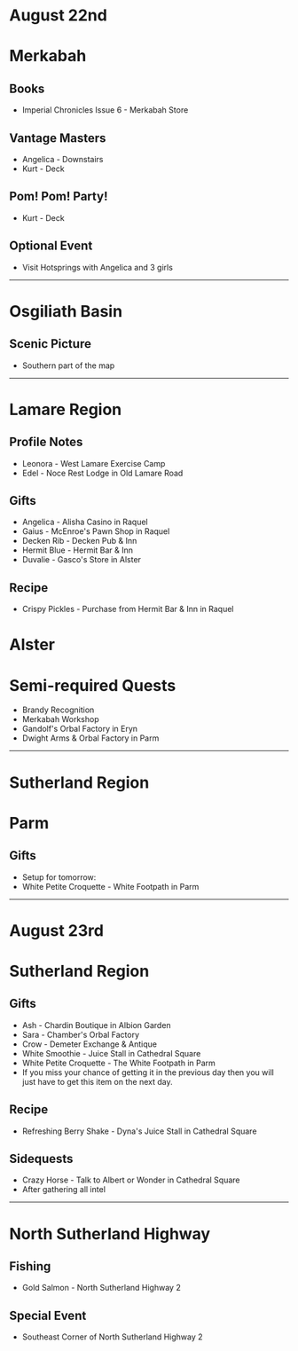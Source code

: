 # August 22nd
# Merkabah
## Books
- Imperial Chronicles Issue 6 - Merkabah Store
## Vantage Masters
- Angelica - Downstairs
- Kurt - Deck
## Pom! Pom! Party!
- Kurt - Deck
## Optional Event
- Visit Hotsprings with Angelica and 3 girls

----------------------------------------------------------------------------------

# Osgiliath Basin
## Scenic Picture
- Southern part of the map

----------------------------------------------------------------------------------

# Lamare Region
## Profile Notes
- Leonora - West Lamare Exercise Camp
- Edel - Noce Rest Lodge in Old Lamare Road
## Gifts
- Angelica - Alisha Casino in Raquel
- Gaius - McEnroe's Pawn Shop in Raquel
 - Decken Rib - Decken Pub & Inn
 - Hermit Blue - Hermit Bar & Inn
- Duvalie - Gasco's Store in Alster
## Recipe
- Crispy Pickles - Purchase from Hermit Bar & Inn in Raquel

# Alster
# Semi-required Quests
- Brandy Recognition
 - Merkabah Workshop
 - Gandolf's Orbal Factory in Eryn
 - Dwight Arms & Orbal Factory in Parm

----------------------------------------------------------------------------------

# Sutherland Region
# Parm
## Gifts
- Setup for tomorrow:
 - White Petite Croquette - White Footpath in Parm

----------------------------------------------------------------------------------

# August 23rd
# Sutherland Region
## Gifts
- Ash - Chardin Boutique in Albion Garden
- Sara - Chamber's Orbal Factory
- Crow - Demeter Exchange & Antique
 - White Smoothie - Juice Stall in Cathedral Square
 - White Petite Croquette - The White Footpath in Parm
  - If you miss your chance of getting it in the previous day then you will just have to get this item on the next day.
## Recipe
- Refreshing Berry Shake - Dyna's Juice Stall in Cathedral Square
## Sidequests
- Crazy Horse - Talk to Albert or Wonder in Cathedral Square
 - After gathering all intel

----------------------------------------------------------------------------------

# North Sutherland Highway
## Fishing
- Gold Salmon - North Sutherland Highway 2
## Special Event
- Southeast Corner of North Sutherland Highway 2